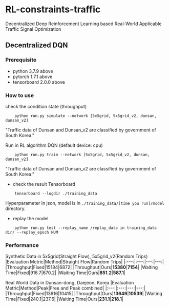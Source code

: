 # RL-constraints-traffic
Decentralized Deep Reinforcement Learning based Real-World Applicable Traffic Signal Optimization


## Decentralized DQN 

### Prerequisite
- python 3.7.9 above
- pytorch 1.7.1 above
- tensorboard 2.0.0 above

### How to use
check the condition state (throughput)
```shell script
    python run.py simulate --network [5x5grid, 5x5grid_v2, dunsan, dunsan_v2]
``` 
"Traffic data of Dunsan and Dunsan_v2 are classified by government of South Korea."

Run in RL algorithm DQN (default device: cpu)
```shell script
    python run.py train --network [5x5grid, 5x5grid_v2, dunsan, dunsan_v2]
``` 
"Traffic data of Dunsan and Dunsan_v2 are classified by government of South Korea."

- check the result
Tensorboard
```shell script
    tensorboard --logdir ./training_data
``` 
Hyperparameter in json, model is in `./training_data/[time you run]/model` directory.

- replay the model
```shell script
    python run.py test --replay_name /replay_data in training_data dir/ --replay_epoch NUM
```
### Performance
Synthetic Data in 5x5grid(Straight Flow), 5x5grid_v2(Random Trips)</br>
|Evaluation Metric|Method|Straight Flow|Random Trips|
|:---:|:---:|---:|---:|
|Throughput|Fixed|15184|6872|
|Throughput|Ours|**15380**|**7154**|
|Waiting Time|Fixed|916.7|670.2|
|Waiting Time|Ours|**851.2**|**587.1**|

Real World Data in Dunsan-dong, Daejeon, Korea
|Evaluation Metric|Method|Peak|Free and Peak combined|
|:---:|:---:|---:|---:|
|Throughput|Fixed|13616|10415|
|Throughput|Ours|**13649**|**10539**|
|Waiting Time|Fixed|240.1|237.6|
|Waiting Time|Ours|**231.1**|**218.1**|
